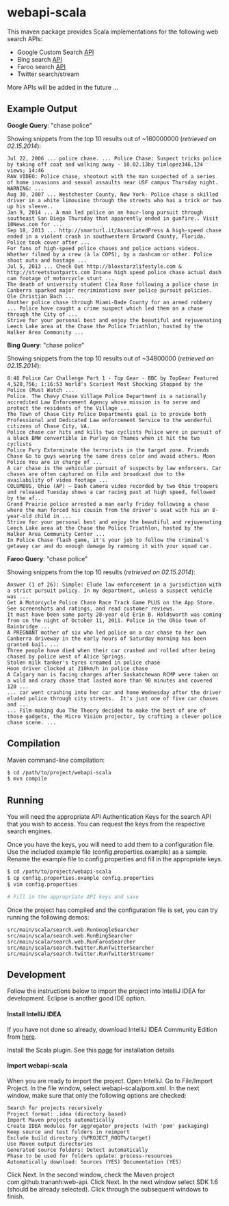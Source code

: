 webapi-scala
============


This maven package provides Scala implementations for the following web search APIs:

* Google Custom Search [API](https://developers.google.com/custom-search/)
* Bing search [API](http://go.microsoft.com/fwlink/?LinkID=272626&clcid=0x409)
* Faroo search [API](http://www.faroo.com/hp/api/api.html)
* Twitter search/stream

More APIs will be added in the future ...

## Example Output

**Google Query**: "chase police"

Showing snippets from the top 10 results out of ~160000000 (_retrieved on 02.15.2014_):

```
Jul 22, 2006 ... police chase. ... Police Chase: Suspect tricks police by taking off coat and walking away - 10.02.13by timlopez346,124 views; 14:46
RAW VIDEO: Police chase, shootout with the man suspected of a series of home invasions and sexual assaults near USF campus Thursday night. WARNING: ...
Aug 30, 2007 ... Westchester County, New York- Police chase a skilled driver in a white limousine through the streets who has a trick or two up his sleeve..
Jan 9, 2014 ... A man led police on an hour-long pursuit through southeast San Diego Thursday that apparently ended in gunfire.. Visit 10News.com for ...
Sep 18, 2013 ... http://smarturl.it/AssociatedPress A high-speed chase ended in a violent crash in southwestern Broward County, Florida. Police took cover after ...
For fans of high-speed police chases and police actions videos. Whether filmed by a crew (à la COPS), by a dashcam or other. Police shoot outs and hostage ...
Jul 5, 2013 ... Check Out http://bloxstarzlifestyle.com & http://streetstuntparts.com Insane high speed police chase actual dash cam footage of motorcycle stunt ...
The death of university student Clea Rose following a police chase in Canberra sparked major recriminations over police pursuit policies. Ole Christian Bach ...
Another police chase through Miami-Dade County for an armed robbery ... Police have caught a crime suspect which led them on a chase through the City of ...
Strive for your personal best and enjoy the beautiful and rejuvenating Leech Lake area at the Chase the Police Triathlon, hosted by the Walker Area Community ...

```


**Bing Query**: "chase police"

Showing snippets from the top 10 results out of ~34800000 (_retrieved on 02.15.2014_):

```
8:48 Police Car Challenge Part 1 - Top Gear - BBC by TopGear Featured 4,520,756; 1:16:53 World's Scariest Most Shocking Stopped by the Police (Must Watch ...
Police. The Chevy Chase Village Police Department is a nationally accredited Law Enforcement Agency whose mission is to serve and protect the residents of the Village ...
The Town of Chase City Police Departments goal is to provide both Professional and Dedicated Law enforcement Service to the wonderful citizens of Chase City, VA.
Police chase car hits and kills two cyclists Police were in pursuit of a black BMW convertible in Purley on Thames when it hit the two cyclists
Police Fury Exterminate the terrorists in the target zone. Friends Chase Go to guys wearing the same dress color and avoid others. Moon Police You are in charge of ...
A car chase is the vehicular pursuit of suspects by law enforcers. Car chases are often captured on film and broadcast due to the availability of video footage ...
COLUMBUS, Ohio (AP) — Dash camera video recorded by two Ohio troopers and released Tuesday shows a car racing past at high speed, followed by the af...
Grand Prairie police arrested a man early Friday following a chase where the man forced his cousin from the driver's seat with his an 8-year-old child in ...
Strive for your personal best and enjoy the beautiful and rejuvenating Leech Lake area at the Chase the Police Triathlon, hosted by the Walker Area Community Center ...
In Police Chase flash game, it's your job to follow the criminal's getaway car and do enough damage by ramming it with your squad car.
```


**Faroo Query**: "chase police"

Showing snippets from the top 10 results (_retrieved on 02.15.2014_):

```
Answer (1 of 26): Simple: Elude law enforcement in a jurisdiction with a strict pursuit policy. In my department, unless a suspect vehicle was ...
Get A Motorcycle Police Chase Race Track Game PLUS on the App Store. See screenshots and ratings, and read customer reviews.
It must have been some party 28-year old Erin B. Holdsworth was coming from on the night of October 11, 2011. Police in the Ohio town of Bainbridge ...
A PREGNANT mother of six who led police on a car chase to her own Canberra driveway in the early hours of Saturday morning has been granted bail. ...
Three people have died when their car crashed and rolled after being chased by police west of Alice Springs.
Stolen milk tanker's tyres creamed in police chase
Hoon driver clocked at 210km/h in police chase
A Calgary man is facing charges after Saskatchewan RCMP were taken on a wild and crazy chase that lasted more than 90 minutes and covered 120 ...
... car went crashing into her car and home Wednesday after the driver eluded police through city streets.  It's just one of five car chases and ...
... Film-making duo The Theory decided to make the best of one of those gadgets, the Micro Vision projector, by crafting a clever police chase scene. ...
```


## Compilation

Maven command-line compilation:

```bash
$ cd /path/to/project/webapi-scala
$ mvn compile
```


## Running

You will need the appropriate API Authentication Keys for the search API that you wish
to access.  You can request the keys from the respective search engines.

Once you have the keys, you will need to add them to a configuration file.  Use the
included example file (config.properties.example) as a sample.  Rename the example
file to config.properties and fill in the appropriate keys.

```bash
$ cd /path/to/project/webapi-scala
$ cp config.properties.example config.properties
$ vim config.properties

# Fill in the appropriate API keys and save

```

Once the project has compiled and the configuration file is set, you can try running
the following demos:

```
src/main/scala/search.web.RunGoogleSearcher
src/main/scala/search.web.RunBingSearcher
src/main/scala/search.web.RunFarooSearcher
src/main/scala/search.twitter.RunTwitterSearcher
src/main/scala/search.twitter.RunTwitterStreamer
```


## Development

Follow the instructions below to import the project into IntelliJ IDEA for development.
Eclipse is another good IDE option.


#### Install IntelliJ IDEA

If you have not done so already, download IntelliJ IDEA Community Edition from
[here](http://www.jetbrains.com/idea/free_java_ide.html).

Install the Scala plugin. See this
[page](http://confluence.jetbrains.com/display/SCA/Getting+Started+with+IntelliJ+IDEA+Scala+Plugin)
for installation details


#### Import webapi-scala

When you are ready to import the project. Open IntelliJ. Go to File/Import Project.
In the file window, select webapi-scala/pom.xml. In the next window, make sure that only
the following options are checked:

	Search for projects recursively
	Project format: .idea (directory based)
	Import Maven projects automatically
	Create IDEA modules for aggregator projects (with 'pom' packaging)
	Keep source and test folders in reimport
	Exclude build directory (%PROJECT_ROOT%/target)
	Use Maven output directories
	Generated source folders: Detect automatically
	Phase to be used for folders update: process-resources
	Automatically download: Sources (YES) Documentation (YES)

Click Next. In the second window, check the Maven project com.github.trananh:web-api. Click Next.
In the next window select SDK 1.6 (should be already selected). Click through the subsequent windows
to finish.

